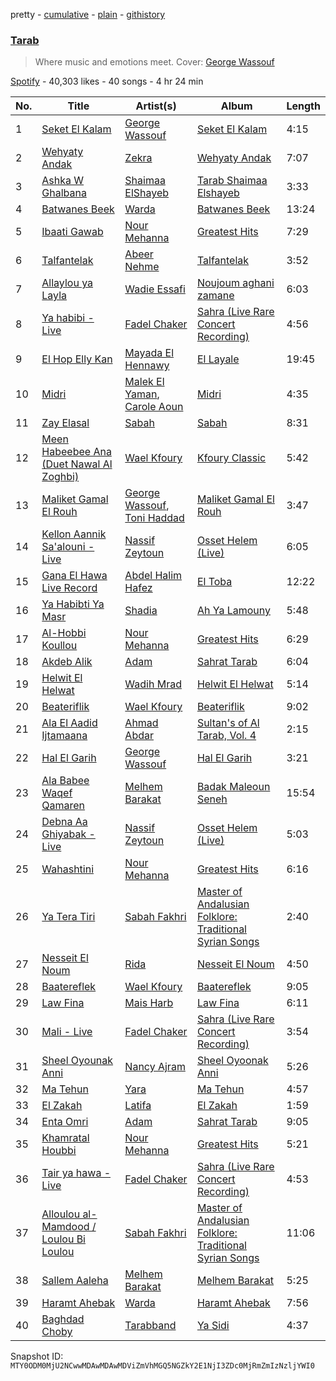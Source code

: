 pretty - [cumulative](/playlists/cumulative/37i9dQZF1DWZQ6UgJlQibR.md) - [plain](/playlists/plain/37i9dQZF1DWZQ6UgJlQibR) - [githistory](https://github.githistory.xyz/mackorone/spotify-playlist-archive/blob/main/playlists/plain/37i9dQZF1DWZQ6UgJlQibR)

### [Tarab](https://open.spotify.com/playlist/37i9dQZF1DWZQ6UgJlQibR)

> Where music and emotions meet\. Cover: <a href="spotify:artist:7Ddov9nbJDbpgzvBVb7cU1">George Wassouf</a>

[Spotify](https://open.spotify.com/user/spotify) - 40,303 likes - 40 songs - 4 hr 24 min

| No. | Title | Artist(s) | Album | Length |
|---|---|---|---|---|
| 1 | [Seket El Kalam](https://open.spotify.com/track/0EjtL0kIy4jfBfvjFwsGy7) | [George Wassouf](https://open.spotify.com/artist/7Ddov9nbJDbpgzvBVb7cU1) | [Seket El Kalam](https://open.spotify.com/album/3iHidVXC8WXiSAkYYfZtGJ) | 4:15 |
| 2 | [Wehyaty Andak](https://open.spotify.com/track/3kCYgb4QmZGVJld5ItMC2u) | [Zekra](https://open.spotify.com/artist/7nlEIiYTOqregHVLnu6cL3) | [Wehyaty Andak](https://open.spotify.com/album/5I3L2UwUkFOdXIz3a8nRUP) | 7:07 |
| 3 | [Ashka W Ghalbana](https://open.spotify.com/track/4h1vT91RaEVpHw5mps8kBA) | [Shaimaa ElShayeb](https://open.spotify.com/artist/2hEKer00BCTbnluLPC0Mbr) | [Tarab Shaimaa Elshayeb](https://open.spotify.com/album/1Zfo16P7bNcUjR4ymd1L8B) | 3:33 |
| 4 | [Batwanes Beek](https://open.spotify.com/track/2A4xTe1uOdRKKJUyilAqrF) | [Warda](https://open.spotify.com/artist/3myefQO8upDe4aNxjTFddr) | [Batwanes Beek](https://open.spotify.com/album/3w6wliAjhJS16hZyimZpT7) | 13:24 |
| 5 | [Ibaati Gawab](https://open.spotify.com/track/1czNqDPs2M3AKufyOxinDR) | [Nour Mehanna](https://open.spotify.com/artist/5AILvx0r074KUi1FDzRsoF) | [Greatest Hits](https://open.spotify.com/album/7ALk1jLl63umul7khEyEjD) | 7:29 |
| 6 | [Talfantelak](https://open.spotify.com/track/2BCWZhkwEhTI7SYNzwdCdu) | [Abeer Nehme](https://open.spotify.com/artist/22VZmipYTMSoNzvBaWkVwF) | [Talfantelak](https://open.spotify.com/album/6fEh7EpH7NUQtC8dg2Yldv) | 3:52 |
| 7 | [Allaylou ya Layla](https://open.spotify.com/track/6cfPLNdptZyDvDD6ugWCro) | [Wadie Essafi](https://open.spotify.com/artist/1Y1kbL4LA0JzApNPox6TrH) | [Noujoum aghani zamane](https://open.spotify.com/album/1qwsdN250QIB3s13ibi16U) | 6:03 |
| 8 | [Ya habibi \- Live](https://open.spotify.com/track/7foZcrSugkCx062oIi4wVQ) | [Fadel Chaker](https://open.spotify.com/artist/1LljnS3oumQ36wdBhkPKrs) | [Sahra \(Live Rare Concert Recording\)](https://open.spotify.com/album/7hsND1sb0FyP41zUE7GSMl) | 4:56 |
| 9 | [El Hop Elly Kan](https://open.spotify.com/track/0qiH7V7xzBu2zTYuAmHeu7) | [Mayada El Hennawy](https://open.spotify.com/artist/4KEnL3MuGqQHnaIKdZ1pYz) | [El Layale](https://open.spotify.com/album/3QNcRoTyS4dMawskF8qRF6) | 19:45 |
| 10 | [Midri](https://open.spotify.com/track/1yOlhO1ejjlNSyV83ImGLW) | [Malek El Yaman](https://open.spotify.com/artist/10bHG6pbiXXIT63inPNyCI), [Carole Aoun](https://open.spotify.com/artist/5eo1Obe1OnCuklPbWBIMMM) | [Midri](https://open.spotify.com/album/5dkJWG1lsaGl03VaivzqIs) | 4:35 |
| 11 | [Zay Elasal](https://open.spotify.com/track/6WL468M0cawkNfDIXMsjPK) | [Sabah](https://open.spotify.com/artist/1sA9ybX80IVJ00sdbm5kB9) | [Sabah](https://open.spotify.com/album/5ewdGO8RViJxkGMVGx4KdP) | 8:31 |
| 12 | [Meen Habeebee Ana \(Duet Nawal Al Zoghbi\)](https://open.spotify.com/track/5Ht5pDYfnyxp8SuEndKDQF) | [Wael Kfoury](https://open.spotify.com/artist/09A6IffSw0t8L8sfuOCVws) | [Kfoury Classic](https://open.spotify.com/album/1ICamuikY1Ye2nRiSUXN8x) | 5:42 |
| 13 | [Maliket Gamal El Rouh](https://open.spotify.com/track/4q1dJXzkpdTe7WJStVmTS9) | [George Wassouf](https://open.spotify.com/artist/7Ddov9nbJDbpgzvBVb7cU1), [Toni Haddad](https://open.spotify.com/artist/7gt64IxYh3W4hkqffJ1qAa) | [Maliket Gamal El Rouh](https://open.spotify.com/album/0fvTIEDvIQ7ZzIj7a5rsP8) | 3:47 |
| 14 | [Kellon Aannik Sa'alouni \- Live](https://open.spotify.com/track/4ll3vZTlOKEYzpQ3OjBnza) | [Nassif Zeytoun](https://open.spotify.com/artist/2ieBl5s08uHBwM8sUPvg65) | [Osset Helem \(Live\)](https://open.spotify.com/album/4iHkEaRoDSkP7FImQUBFxW) | 6:05 |
| 15 | [Gana El Hawa Live Record](https://open.spotify.com/track/4vN8c5cbkX3Zg9NyWGf661) | [Abdel Halim Hafez](https://open.spotify.com/artist/6IW026WCYU8L1WF79dfwss) | [El Toba](https://open.spotify.com/album/6Gp4f6CK3GBiGkDOoIslQu) | 12:22 |
| 16 | [Ya Habibti Ya Masr](https://open.spotify.com/track/5Qwrje2t7Nzl1XYbLyGdeE) | [Shadia](https://open.spotify.com/artist/5Yoha5TJ90eyPB9xWadI06) | [Ah Ya Lamouny](https://open.spotify.com/album/6z6bmdmPwaKnwPvDnAb7gX) | 5:48 |
| 17 | [Al\-Hobbi Koullou](https://open.spotify.com/track/5ndZ0322fIgfW7eTgRr5Ly) | [Nour Mehanna](https://open.spotify.com/artist/5AILvx0r074KUi1FDzRsoF) | [Greatest Hits](https://open.spotify.com/album/7ALk1jLl63umul7khEyEjD) | 6:29 |
| 18 | [Akdeb Alik](https://open.spotify.com/track/1ZsMhxFNAJwPNDBbTNF0Hr) | [Adam](https://open.spotify.com/artist/38hkUvMOhAhRSNGfd402SF) | [Sahrat Tarab](https://open.spotify.com/album/72iiKUrgjejSb61GMtZmEy) | 6:04 |
| 19 | [Helwit El Helwat](https://open.spotify.com/track/140SsIEUuQkdJl5nMe6OuY) | [Wadih Mrad](https://open.spotify.com/artist/3pQqjrraV2G4bFczsJjMT2) | [Helwit El Helwat](https://open.spotify.com/album/1YjN9eAsvTRTr4jlxDVMJ6) | 5:14 |
| 20 | [Beateriflik](https://open.spotify.com/track/56RjD8YTvGYNhwATPxTrbJ) | [Wael Kfoury](https://open.spotify.com/artist/09A6IffSw0t8L8sfuOCVws) | [Beateriflik](https://open.spotify.com/album/5Io8slUHRxxvIsRulY3WBI) | 9:02 |
| 21 | [Ala El Aadid Ijtamaana](https://open.spotify.com/track/7FkTCLunm1yMQuRDsfJtcH) | [Ahmad Abdar](https://open.spotify.com/artist/3Zdzznb63NbHmP6Iowy22x) | [Sultan's of Al Tarab, Vol\. 4](https://open.spotify.com/album/6oHJk3MZboCBJzqHsOZe65) | 2:15 |
| 22 | [Hal El Garih](https://open.spotify.com/track/2PxhxoJgeJIgPerBhjLrzQ) | [George Wassouf](https://open.spotify.com/artist/7Ddov9nbJDbpgzvBVb7cU1) | [Hal El Garih](https://open.spotify.com/album/3Bl6meUuub4jAvIEJyyAIl) | 3:21 |
| 23 | [Ala Babee Waqef Qamaren](https://open.spotify.com/track/5AmP3h3zhDQcte3kz4z2Ts) | [Melhem Barakat](https://open.spotify.com/artist/5fv3EVYW9U0DYDaAInC4fS) | [Badak Maleoun Seneh](https://open.spotify.com/album/3eKEfWOZfH5PcwMFvSW7Va) | 15:54 |
| 24 | [Debna Aa Ghiyabak \- Live](https://open.spotify.com/track/2RitpqrakB9vc8qvLgZnDH) | [Nassif Zeytoun](https://open.spotify.com/artist/2ieBl5s08uHBwM8sUPvg65) | [Osset Helem \(Live\)](https://open.spotify.com/album/4iHkEaRoDSkP7FImQUBFxW) | 5:03 |
| 25 | [Wahashtini](https://open.spotify.com/track/3tNjYMW0KORaE2tK1Sjd7J) | [Nour Mehanna](https://open.spotify.com/artist/5AILvx0r074KUi1FDzRsoF) | [Greatest Hits](https://open.spotify.com/album/7ALk1jLl63umul7khEyEjD) | 6:16 |
| 26 | [Ya Tera Tiri](https://open.spotify.com/track/2jhP3W3ihZZ5VqBtYWtAoJ) | [Sabah Fakhri](https://open.spotify.com/artist/2rm6vleqjlsZRsxQm3umpg) | [Master of Andalusian Folklore: Traditional Syrian Songs](https://open.spotify.com/album/3vnpDLv3yONaJBcs3Du2HN) | 2:40 |
| 27 | [Nesseit El Noum](https://open.spotify.com/track/150RdQBL2CroFPlEEXXMtg) | [Rida](https://open.spotify.com/artist/2fDV7WMHe1Wj7FZ8rVfnwp) | [Nesseit El Noum](https://open.spotify.com/album/16jh51MRSnPk4OWxnHZ688) | 4:50 |
| 28 | [Baatereflek](https://open.spotify.com/track/7CtrUBl2322AbN94u1aWSl) | [Wael Kfoury](https://open.spotify.com/artist/09A6IffSw0t8L8sfuOCVws) | [Baatereflek](https://open.spotify.com/album/3Lj06yHKqsunUo5fGurHsr) | 9:05 |
| 29 | [Law Fina](https://open.spotify.com/track/0K8PqycedBtxFhNmknWF6s) | [Mais Harb](https://open.spotify.com/artist/4QanuerHBNrfWoC9x0ojk5) | [Law Fina](https://open.spotify.com/album/6i64TppqvGbIw0feHLRgNB) | 6:11 |
| 30 | [Mali \- Live](https://open.spotify.com/track/6jmz2f0MQGvQMbFoWejFtH) | [Fadel Chaker](https://open.spotify.com/artist/1LljnS3oumQ36wdBhkPKrs) | [Sahra \(Live Rare Concert Recording\)](https://open.spotify.com/album/7hsND1sb0FyP41zUE7GSMl) | 3:54 |
| 31 | [Sheel Oyounak Anni](https://open.spotify.com/track/2PRL8u9zyCRResNVXeSgQw) | [Nancy Ajram](https://open.spotify.com/artist/0LnHdW6HMPoOlNdhG3DHjE) | [Sheel Oyoonak Anni](https://open.spotify.com/album/3XuDhEdBDaT1zd9mmUfo77) | 5:26 |
| 32 | [Ma Tehun](https://open.spotify.com/track/39ohufVtqCn9ySNSL0800B) | [Yara](https://open.spotify.com/artist/46FJPTBdnCK0GMd76nil6e) | [Ma Tehun](https://open.spotify.com/album/0KgqHCprFfPZn4DKAA4zXr) | 4:57 |
| 33 | [El Zakah](https://open.spotify.com/track/5BPiU4eojxCA9PHLRi8x4t) | [Latifa](https://open.spotify.com/artist/1PuTOfIYIEdoxKNnXJAPZe) | [El Zakah](https://open.spotify.com/album/7qHio96eRUQ6lwWKH44QFc) | 1:59 |
| 34 | [Enta Omri](https://open.spotify.com/track/6Q8gmAggkS9GFlVLbjIzsS) | [Adam](https://open.spotify.com/artist/38hkUvMOhAhRSNGfd402SF) | [Sahrat Tarab](https://open.spotify.com/album/72iiKUrgjejSb61GMtZmEy) | 9:05 |
| 35 | [Khamratal Houbbi](https://open.spotify.com/track/1Iz1pyVDrnEAJkutlgQxXL) | [Nour Mehanna](https://open.spotify.com/artist/5AILvx0r074KUi1FDzRsoF) | [Greatest Hits](https://open.spotify.com/album/7ALk1jLl63umul7khEyEjD) | 5:21 |
| 36 | [Tair ya hawa \- Live](https://open.spotify.com/track/2IRfMCKGYuZdymA6fEfRie) | [Fadel Chaker](https://open.spotify.com/artist/1LljnS3oumQ36wdBhkPKrs) | [Sahra \(Live Rare Concert Recording\)](https://open.spotify.com/album/7hsND1sb0FyP41zUE7GSMl) | 4:53 |
| 37 | [Alloulou al\-Mamdood / Loulou Bi Loulou](https://open.spotify.com/track/5W9KJkUcyLchbT3fV0kX8l) | [Sabah Fakhri](https://open.spotify.com/artist/2rm6vleqjlsZRsxQm3umpg) | [Master of Andalusian Folklore: Traditional Syrian Songs](https://open.spotify.com/album/3vnpDLv3yONaJBcs3Du2HN) | 11:06 |
| 38 | [Sallem Aaleha](https://open.spotify.com/track/0fV5cFZhetebJVSe4HCIiO) | [Melhem Barakat](https://open.spotify.com/artist/5fv3EVYW9U0DYDaAInC4fS) | [Melhem Barakat](https://open.spotify.com/album/5NV5n0I5B6MxYYWV9cd3vK) | 5:25 |
| 39 | [Haramt Ahebak](https://open.spotify.com/track/14XBdaGIR0iIaLHquiUWr5) | [Warda](https://open.spotify.com/artist/3myefQO8upDe4aNxjTFddr) | [Haramt Ahebak](https://open.spotify.com/album/47QmEHiw3P8huVwZ0jHeUo) | 7:56 |
| 40 | [Baghdad Choby](https://open.spotify.com/track/3IVt662A0J2oiOJsg8VKx6) | [Tarabband](https://open.spotify.com/artist/7HMpq7BBo9dLKr1z961pRA) | [Ya Sidi](https://open.spotify.com/album/0p2oxZptRyHl9d8UE86JeK) | 4:37 |

Snapshot ID: `MTY0ODM0MjU2NCwwMDAwMDAwMDViZmVhMGQ5NGZkY2E1NjI3ZDc0MjRmZmIzNzljYWI0`